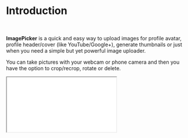 # Introduction

<br>

__ImagePicker__ is a quick and easy way to upload images for profile avatar, profile header/cover (like YouTube/Google+), generate thumbnails or just when you need a simple but yet powerful image uploader.

You can take pictures with your webcam or phone camera and then you have the option to crop/recrop, rotate or delete.

<iframe src="//www.youtube.com/embed/1RJG9MhPlFQ?rel=0&vq=hd720&showinfo=0&hd=1" allowfullscreen></iframe>
